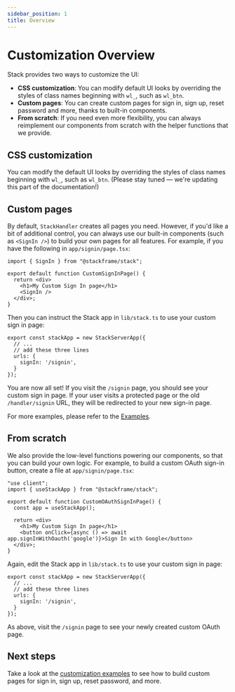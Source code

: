 ```yaml
---
sidebar_position: 1
title: Overview
---
```


# Customization Overview

Stack provides two ways to customize the UI:

- **CSS customization**: You can modify default UI looks by overriding the styles of class names beginning with `wl_`, such as `wl_btn`.
- **Custom pages**: You can create custom pages for sign in, sign up, reset password and more, thanks to built-in components.
- **From scratch**: If you need even more flexibility, you can always reimplement our components from scratch with the helper functions that we provide.

## CSS customization

You can modify the default UI looks by overriding the styles of class names beginning with `wl_`, such as `wl_btn`. (Please stay tuned — we're updating this part of the documentation!)

## Custom pages

By default, `StackHandler` creates all pages you need. However, if you'd like a bit of additional control, you can always use our built-in components (such as `<SignIn />`) to build your own pages for all features. For example, if you have the following in `app/signin/page.tsx`:

```tsx
import { SignIn } from "@stackframe/stack";

export default function CustomSignInPage() {
  return <div>
    <h1>My Custom Sign In page</h1>
    <SignIn />
  </div>;
}
```

Then you can instruct the Stack app in `lib/stack.ts` to use your custom sign in page:

```tsx
export const stackApp = new StackServerApp({
  // ...
  // add these three lines
  urls: {
    signIn: '/signin',
  }
});
```

You are now all set! If you visit the `/signin` page, you should see your custom sign in page. If your user visits a protected page or the old `/handler/signin` URL, they will be redirected to your new sign-in page.

For more examples, please refer to the [Examples](/docs/category/examples).


## From scratch

We also provide the low-level functions powering our components, so that you can build your own logic. For example, to build a custom OAuth sign-in button, create a file at `app/signin/page.tsx`:

```tsx
"use client";
import { useStackApp } from "@stackframe/stack";

export default function CustomOAuthSignInPage() {
  const app = useStackApp();

  return <div>
    <h1>My Custom Sign In page</h1>
    <button onClick={async () => await app.signInWithOauth('google')}>Sign In with Google</button>
  </div>;
}
```

Again, edit the Stack app in `lib/stack.ts` to use your custom sign in page:

```tsx
export const stackApp = new StackServerApp({
  // ...
  // add these three lines
  urls: {
    signIn: '/signin',
  }
});
```

As above, visit the `/signin` page to see your newly created custom OAuth page.


## Next steps

Take a look at the [customization examples](/docs/category/examples) to see how to build custom pages for sign in, sign up, reset password, and more.
